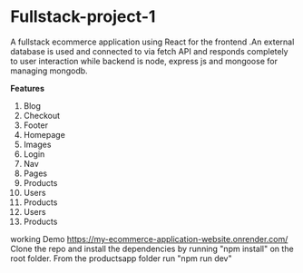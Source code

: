 # Fullstack-project-1

A fullstack ecommerce application using React for the frontend .An external database is used and
connected to via fetch API and responds completely to user interaction while backend is node, express js
and mongoose for managing mongodb. 

**Features**

1. Blog
2. Checkout
3. Footer
4. Homepage
5. Images
6. Login
7. Nav
8. Pages
9. Products
10. Users
11. Products
12. Users
13. Products

working Demo  https://my-ecommerce-application-website.onrender.com/
Clone the repo and install the dependencies by running "npm install" on the root folder.
From the productsapp folder run "npm run dev"

